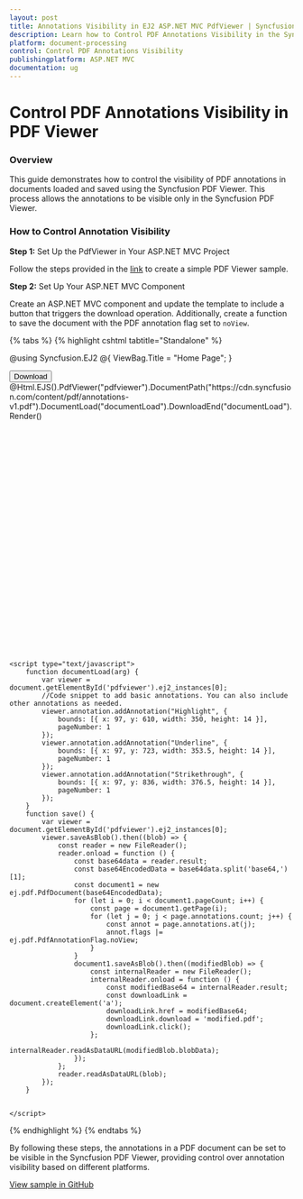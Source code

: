 ```yaml
---
layout: post
title: Annotations Visibility in EJ2 ASP.NET MVC PdfViewer | Syncfusion
description: Learn how to Control PDF Annotations Visibility in the Syncfusion ASP.NET MVC PDF Viewer component of Syncfusion Essential JS 2 and more.
platform: document-processing
control: Control PDF Annotations Visibility
publishingplatform: ASP.NET MVC
documentation: ug
---
```


# Control PDF Annotations Visibility in PDF Viewer

### Overview

This guide demonstrates how to control the visibility of PDF annotations in documents loaded and saved using the Syncfusion PDF Viewer. This process allows the annotations to be visible only in the Syncfusion PDF Viewer.

### How to Control Annotation Visibility

**Step 1:** Set Up the PdfViewer in Your ASP.NET MVC Project

 Follow the steps provided in the [link](https://help.syncfusion.com/document-processing/pdf/pdf-viewer/asp-net-mvc/getting-started/) to create a simple PDF Viewer sample.

**Step 2:**  Set Up Your ASP.NET MVC Component

Create an ASP.NET MVC component and update the template to include a button that triggers the download operation. Additionally, create a function to save the document with the PDF annotation flag set to `noView`.

{% tabs %}
{% highlight cshtml tabtitle="Standalone" %}

@using Syncfusion.EJ2
@{
    ViewBag.Title = "Home Page";
}
<div>
    <div style="height:500px;width:100%;">
        <button onclick="save()">Download</button>
        <!-- Render PDF Viewer using the Html helper method -->
        @Html.EJS().PdfViewer("pdfviewer").DocumentPath("https://cdn.syncfusion.com/content/pdf/annotations-v1.pdf").DocumentLoad("documentLoad").DownloadEnd("documentLoad").Render()
    </div>
</div>

    <script type="text/javascript">
        function documentLoad(arg) {
            var viewer = document.getElementById('pdfviewer').ej2_instances[0];
            //Code snippet to add basic annotations. You can also include other annotations as needed.
            viewer.annotation.addAnnotation("Highlight", {
                bounds: [{ x: 97, y: 610, width: 350, height: 14 }],
                pageNumber: 1
            });
            viewer.annotation.addAnnotation("Underline", {
                bounds: [{ x: 97, y: 723, width: 353.5, height: 14 }],
                pageNumber: 1
            });
            viewer.annotation.addAnnotation("Strikethrough", {
                bounds: [{ x: 97, y: 836, width: 376.5, height: 14 }],
                pageNumber: 1
            });
        }
        function save() {
            var viewer = document.getElementById('pdfviewer').ej2_instances[0];
            viewer.saveAsBlob().then((blob) => {
                const reader = new FileReader();
                reader.onload = function () {
                    const base64data = reader.result;
                    const base64EncodedData = base64data.split('base64,')[1];
                    const document1 = new ej.pdf.PdfDocument(base64EncodedData);
                    for (let i = 0; i < document1.pageCount; i++) {
                        const page = document1.getPage(i);
                        for (let j = 0; j < page.annotations.count; j++) {
                            const annot = page.annotations.at(j);
                            annot.flags |= ej.pdf.PdfAnnotationFlag.noView;
                        }
                    }
                    document1.saveAsBlob().then((modifiedBlob) => {
                        const internalReader = new FileReader();
                        internalReader.onload = function () {
                            const modifiedBase64 = internalReader.result;
                            const downloadLink = document.createElement('a');
                            downloadLink.href = modifiedBase64;
                            downloadLink.download = 'modified.pdf';
                            downloadLink.click();
                        };
                        internalReader.readAsDataURL(modifiedBlob.blobData);
                    });
                };
                reader.readAsDataURL(blob);
            });
        }


    </script>

{% endhighlight %}
{% endtabs %}

By following these steps, the annotations in a PDF document can be set to be visible in the Syncfusion PDF Viewer, providing control over annotation visibility based on different platforms.

[View sample in GitHub](https://github.com/SyncfusionExamples/mvc-pdf-viewer-examples/tree/master/How%20to)